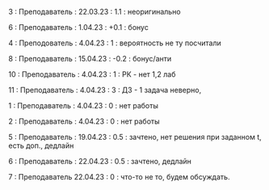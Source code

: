 3 : Преподаватель : 22.03.23 : 1.1 : неоригинально

6 : Преподаватель : 1.04.23 : +0.1 : бонус

4 : Преподователь : 4.04.23 : 1 : вероятность не ту посчитали

8 : Преподаватель : 15.04.23 : -0.2 : бонус/анти

10 : Преподаватель : 4.04.23 : 1 : РК - нет 1,2 лаб

11 : Преподаватель : 4.04.23 : 3 : ДЗ - 1 задача неверно, 

1 : Преподаватель : 4.04.23 : 0 : нет работы

2 : Преподаватель : 4.04.23 : 0 : нет работы

5 : Преподаватель : 19.04.23 : 0.5 : зачтено, нет решения при заданном t, есть доп., дедлайн

6 : Преподаватель : 22.04.23 : 0.5 : зачтено, дедлайн 

7 : Преподаватель 22.04.23 : 0 : что-то не то, будем обсуждать.

